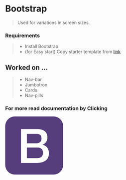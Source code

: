 # Bootstrap
> Used for variations in screen sizes.
### Requirements
> * Install Bootstrap 
> * (for Easy start) Copy starter template from [link](https://getbootstrap.com/docs/4.4/getting-started/introduction/)

## Worked on ...
> * Nav-bar
> * Jumbotron
> * Cards
> * Nav-pills

### For more read documentation by Clicking
[![img](https://github.com/simranxx9/Bootstrap/blob/master/Pictures/bootstrap_img.png)](https://getbootstrap.com/docs/4.4/getting-started/introduction/)
